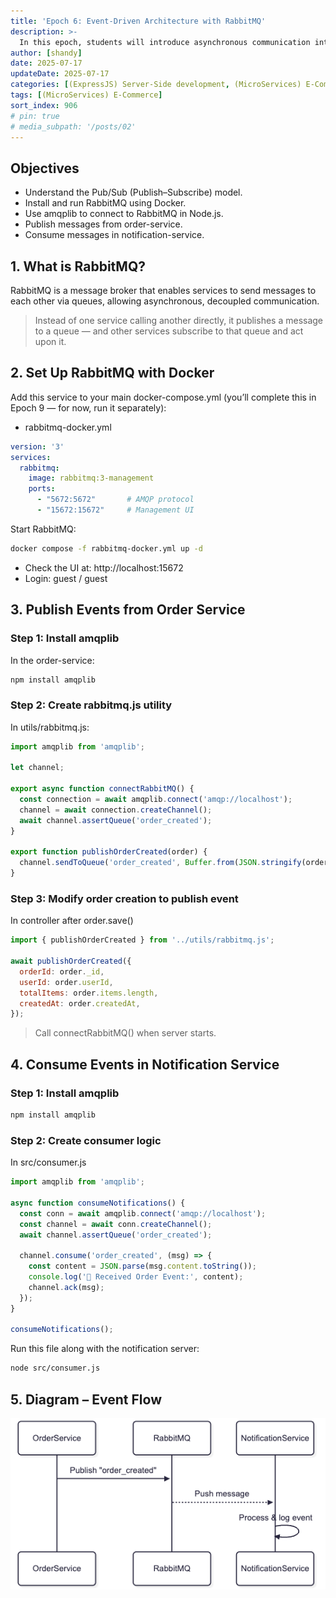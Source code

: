 ```yaml
---
title: 'Epoch 6: Event-Driven Architecture with RabbitMQ'
description: >-
  In this epoch, students will introduce asynchronous communication into the system using RabbitMQ. Instead of making direct HTTP requests to the Notification Service, the Order Service will publish events (e.g., "order_created") to a message queue, which the Notification Service will then consume and log. This architecture helps decouple services, improve scalability, and ensures fault tolerance between microservices.
author: [shandy]
date: 2025-07-17
updateDate: 2025-07-17
categories: [(ExpressJS) Server-Side development, (MicroServices) E-Commerce]
tags: [(MicroServices) E-Commerce]
sort_index: 906
# pin: true
# media_subpath: '/posts/02'
---
```


##  Objectives
- Understand the Pub/Sub (Publish–Subscribe) model.
- Install and run RabbitMQ using Docker.
- Use amqplib to connect to RabbitMQ in Node.js.
- Publish messages from order-service.
- Consume messages in notification-service.

## 1. What is RabbitMQ?
RabbitMQ is a message broker that enables services to send messages to each other via queues, allowing asynchronous, decoupled communication.
> Instead of one service calling another directly, it publishes a message to a queue — and other services subscribe to that queue and act upon it.

## 2. Set Up RabbitMQ with Docker
Add this service to your main docker-compose.yml (you’ll complete this in Epoch 9 — for now, run it separately):
- rabbitmq-docker.yml
```yaml
version: '3'
services:
  rabbitmq:
    image: rabbitmq:3-management
    ports:
      - "5672:5672"       # AMQP protocol
      - "15672:15672"     # Management UI
```

Start RabbitMQ:
```bash
docker compose -f rabbitmq-docker.yml up -d
```

- Check the UI at: http://localhost:15672
- Login: guest / guest
## 3. Publish Events from Order Service

### Step 1: Install amqplib
In the order-service:

```bash
npm install amqplib
```
### Step 2: Create rabbitmq.js utility
In utils/rabbitmq.js:
```js
import amqplib from 'amqplib';

let channel;

export async function connectRabbitMQ() {
  const connection = await amqplib.connect('amqp://localhost');
  channel = await connection.createChannel();
  await channel.assertQueue('order_created');
}

export function publishOrderCreated(order) {
  channel.sendToQueue('order_created', Buffer.from(JSON.stringify(order)));
}
```
### Step 3: Modify order creation to publish event
In controller after order.save()
```js
import { publishOrderCreated } from '../utils/rabbitmq.js';

await publishOrderCreated({
  orderId: order._id,
  userId: order.userId,
  totalItems: order.items.length,
  createdAt: order.createdAt,
});
```
> Call connectRabbitMQ() when server starts.

## 4. Consume Events in Notification Service
### Step 1: Install amqplib

```bash
npm install amqplib
```

### Step 2: Create consumer logic
In src/consumer.js
```js
import amqplib from 'amqplib';

async function consumeNotifications() {
  const conn = await amqplib.connect('amqp://localhost');
  const channel = await conn.createChannel();
  await channel.assertQueue('order_created');

  channel.consume('order_created', (msg) => {
    const content = JSON.parse(msg.content.toString());
    console.log('🔔 Received Order Event:', content);
    channel.ack(msg);
  });
}

consumeNotifications();
```

Run this file along with the notification server:
```bash
node src/consumer.js
```

## 5. Diagram – Event Flow

![alt text](assets/img/SDN302/rabbitMQ-diagram.png)

